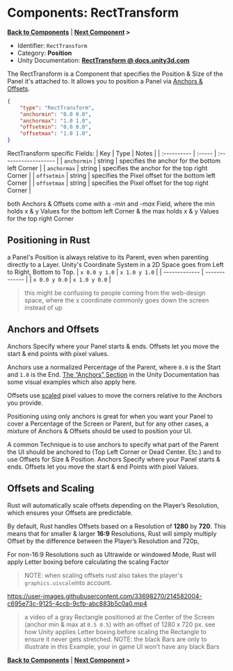 # Components: RectTransform
**[Back to Components](/docs/components/README.md)** | **[Next Component](/docs/components/UnityEngine.UI.RawImage.md) >**

- Identifier: `RectTransform`
- Category: **Position**
- Unity Documentation: **[RectTransform @ docs.unity3d.com](https://docs.unity3d.com/Packages/com.unity.ugui@1.0/manual/class-RectTransform.html)**

The RectTransform is a Component that specifies the Position & Size of the Panel it's attached to.
It allows you to position a Panel via [Anchors & Offsets](#anchors-and-offsets).
```json
{
	"type": "RectTransform",
	"anchormin": "0.0 0.0",
	"anchormax": "1.0 1.0",
	"offsetmin": "0.0 0.0",
	"offsetmax": "1.0 1.0",
}
```
RectTransform specific Fields:
| Key         | Type   | Notes                |
| :---------- | :----- | :------------------- |
| `anchormin` | string | specifies the anchor for the bottom left Corner |
| `anchormax` | string | specifies the anchor for the top right Corner |
| `offsetmin` | string | specifies the Pixel offset for the bottom left Corner |
| `offsetmax` | string | specifies the Pixel offset for the top right Corner |

both Anchors & Offsets come with a *-min* and *-max* Field, where the min holds x & y Values for the bottom left Corner & the max holds x & y Values for the top right Corner

## Positioning in Rust
a Panel's Position is always relative to its Parent, even when parenting directly to a Layer. 
Unity's Coordinate System in a 2D Space goes from Left to Right, Bottom to Top. 
| `x 0.0 y 1.0` | `x 1.0 y 1.0` |
| ------------- | ------------- |
| `x 0.0 y 0.0` | `x 1.0 y 0.0` |
> this might be confusing to people coming from the web-design space, where the x coordinate commonly goes down the screen instead of up

## Anchors and Offsets
Anchors Specify where your Panel starts & ends. Offsets let you move the start & end points with pixel values.

Anchors use a normalized Percentage of the Parent, where  `0.0`  is the Start and  `1.0`  is the End.  [The “Anchors” Section](https://docs.unity3d.com/Packages/com.unity.ugui@1.0/manual/UIBasicLayout.html#anchors)  in the Unity Documentation has some visual examples which also apply here.

Offsets use  [scaled](#offsets-and-scaling)  pixel values to move the corners relative to the Anchors you provide.

Positioning using only anchors is great for when you want your Panel to cover a Percentage of the Screen or Parent, but for any other cases, a mixture of Anchors & Offsets should be used to position your UI.

A common Technique is to use anchors to specify what part of the Parent the UI should be anchored to (Top Left Corner or Dead Center. Etc.) and to use Offsets for Size & Position.
Anchors Specify where your Panel starts & ends. Offsets let you move the start & end Points with pixel Values.

## Offsets and Scaling

Rust will automatically scale offsets depending on the Player’s Resolution, which ensures your Offsets are predictable.

By default, Rust handles Offsets based on a Resolution of  **1280**  by  **720**. This means that for smaller & larger  **16:9**  Resolutions, Rust will simply multiply Offset by the difference between the Player’s Resolution and 720p,

For non-16:9 Resolutions such as Ultrawide or windowed Mode, Rust will apply Letter boxing before calculating the scaling Factor

> NOTE: when scaling offsets rust also takes the player's `graphics.uiscale`into account.

https://user-images.githubusercontent.com/33698270/214582004-c695e73c-9125-4ccb-9cfb-abc883b5c0a0.mp4
> a video of a gray Rectangle positioned at the Center of the Screen (anchor min & max at  `0.5 0.5`) with an offset of 1280 x 720 px. see how Unity applies Letter boxing before scaling the Rectangle to ensure it never gets stretched. NOTE: the black Bars are only to illustrate in this Example, your in game UI won’t have any black Bars


**[Back to Components](/docs/components/README.md)** | **[Next Component](/docs/components/UnityEngine.UI.RawImage.md) >**
<!--stackedit_data:
eyJoaXN0b3J5IjpbMTA2Njg5MDYxMywtNTc4NDkxNTE4LDE4MD
M0NTQyNTMsMTUzNDc5NjY0OSwtMTYzMjM4MDQ2OSwtMTE5MDQ5
MDIzNCwxODc1MTMxNTgxLC01ODQ5NjE2MiwtOTg2MTA1NzY2LC
0xODM4MTIwNjgxLC0xOTIwMDgzNDkzLC0xNTUxNzYyMTcwLC0x
NzU3NjMxNTgzLDEyNzI0OTQ0NDIsMjQzNDM0MDc0LC0xNjM3Mj
E0NDQsLTE5OTM0MzAyMjMsLTkzNjc2MTgwNywtMTMzODg3NDc5
OCwtMTAxMTY5MTIwNF19
-->